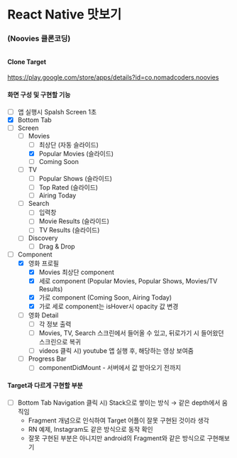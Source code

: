 # React Native 맛보기

### (Noovies 클론코딩)

######

#### Clone Target

https://play.google.com/store/apps/details?id=co.nomadcoders.noovies

#### 화면 구성 및 구현할 기능

- [ ] 앱 실행시 Spalsh Screen 1초
- [x] Bottom Tab
- [ ] Screen
  - [ ] Movies
    - [ ] 최상단 (자동 슬라이드)
    - [x] Popular Movies (슬라이드)
    - [ ] Coming Soon
  - [ ] TV
    - [ ] Popular Shows (슬라이드)
    - [ ] Top Rated (슬라이드)
    - [ ] Airing Today
  - [ ] Search
    - [ ] 입력창
    - [ ] Movie Results (슬라이드)
    - [ ] TV Results (슬라이드)
  - [ ] Discovery
    - [ ] Drag & Drop
- [ ] Component
  - [x] 영화 프로필
    - [x] Movies 최상단 component
    - [x] 세로 component (Popular Movies, Popular Shows, Movies/TV Results)
    - [x] 가로 component (Coming Soon, Airing Today)
    - [x] 가로 세로 component는 isHover시 opacity 값 변경
  - [ ] 영화 Detail
    - [ ] 각 정보 출력
    - [ ] Movies, TV, Search 스크린에서 들어올 수 있고, 뒤로가기 시 들어왔던 스크린으로 복귀
    - [ ] videos 클릭 시) youtube 앱 실행 후, 해당하는 영상 보여줌
  - [ ] Progress Bar
    - [ ] componentDidMount - 서버에서 값 받아오기 전까지

#### Target과 다르게 구현할 부분

- [ ] Bottom Tab Navigation 클릭 시) Stack으로 쌓이는 방식 → 같은 depth에서 움직임
  - Fragment 개념으로 인식하여 Target 어플이 잘못 구현된 것이라 생각
  - RN 예제, Instagram도 같은 방식으로 동작 확인
  - 잘못 구현된 부분은 아니지만 android의 Fragment와 같은 방식으로 구현해보기
